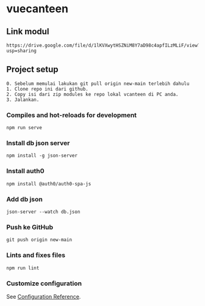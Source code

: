 # vuecanteen

## Link modul

```
https://drive.google.com/file/d/1lKVXwytHSZNiM8Y7aD98c4apfILzMLiF/view?usp=sharing
```

## Project setup

```
0. Sebelum memulai lakukan git pull origin new-main terlebih dahulu
1. Clone repo ini dari github.
2. Copy isi dari zip modules ke repo lokal vcanteen di PC anda.
3. Jalankan.
```

### Compiles and hot-reloads for development

```
npm run serve
```

### Install db json server

```
npm install -g json-server
```

### Install auth0

```
npm install @auth0/auth0-spa-js
```

### Add db json

```
json-server --watch db.json
```

### Push ke GitHub

```
git push origin new-main
```

### Lints and fixes files

```
npm run lint
```

### Customize configuration

See [Configuration Reference](https://cli.vuejs.org/config/).
